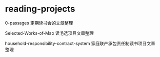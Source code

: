 # reading-projects

0-passages 定期读书会的文章整理

Selected-Works-of-Mao 读毛选项目文章整理

household-responsibility-contract-system 家庭联产承包责任制读书项目文章整理
